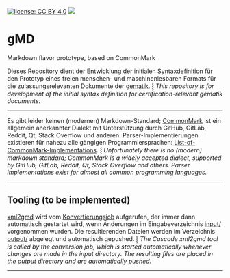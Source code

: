 [![license: CC BY 4.0](https://img.shields.io/badge/license-CC_BY_4.0-brightgreen.svg)](https://creativecommons.org/licenses/by/4.0/)
[![](https://github.com/volkerdoerr/gmd/actions/workflows/converter.yml/badge.svg)](https://github.com/volkerdoerr/gmd/actions)

# gMD

Markdown flavor prototype, based on CommonMark

Dieses Repository dient der Entwicklung der initialen Syntaxdefinition für den Prototyp eines freien menschen- und maschinenlesbaren Formats für die zulassungsrelevanten Dokumente der [gematik](https://www.gematik.de). ⸾ _This repository is for development of the initial syntax definition for certification-relevant gematik documents._

---

Es gibt leider keinen (modernen) Markdown-Standard; [CommonMark](https://commonmark.org) ist ein allgemein anerkannter Dialekt mit Unterstützung durch GitHub, GitLab, Reddit, Qt, Stack Overflow und anderen. Parser-Implementierungen existieren für nahezu alle gängigen Programmiersprachen: [List-of-CommonMark-Implementations](https://github.com/commonmark/commonmark-spec/wiki/List-of-CommonMark-Implementations). ⸾ _Unfortunately there is no (modern) markdown standard; CommonMark is a widely accepted dialect, supported by GitHub, GitLab, Reddit, Qt, Stack Overflow and others. Parser implementations exist for almost all common programming languages._

---

## Tooling (to be implemented)

[xml2gmd](#tooling-to-be-implemeted) wird vom [Konvertierungsjob](.github/workflows/converter.yml) aufgerufen, der immer dann automatisch gestartet wird, wenn Änderungen im Eingabeverzeichnis [input/](input) vorgenommen wurden. Die resultierenden Dateien werden im Verzeichnis [output/](output) abgelegt und automatisch gepushed. ⸾ _The Cascade xml2gmd tool is called by the conversion job, which is started automatically whenever changes are made in the input directory. The resulting files are placed in the output directory and are automatically pushed._

---
